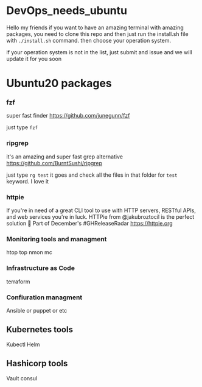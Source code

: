 # DevOps_needs_ubuntu

Hello my friends
if you want to have an amazing terminal with amazing packages, you need to clone this repo and then just run the install.sh file with `./install.sh` command. then choose your operation system.

if your operation system is not in the list, just submit and issue and we will update it for you soon


# Ubuntu20 packages 

### fzf 
super fast finder 
https://github.com/junegunn/fzf

just type `fzf`


### ripgrep
it's an amazing and super fast grep alternative  
https://github.com/BurntSushi/ripgrep

just type `rg test` it goes and check all the files in that folder for `test` keyword. 
I love it 

### httpie
If you're in need of a great CLI tool to use with HTTP servers, RESTful APIs, and web services you're in luck. HTTPie from @jakubroztocil is the perfect solution 🤗 Part of December's #GHReleaseRadar https://httpie.org

### Monitoring tools and managment 
htop top nmon mc 

### Infrastructure as Code
terraform

### Confiuration managment
Ansible or puppet or etc

## Kubernetes tools
Kubectl
Helm

## Hashicorp tools
Vault
consul
